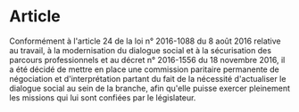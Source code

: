 # Article

  
Conformément à l'article 24 de la loi n° 2016-1088 du 8 août 2016 relative au travail, à la modernisation du dialogue social et à la sécurisation des parcours professionnels et au décret n° 2016-1556 du 18 novembre 2016, il a été décidé de mettre en place une commission paritaire permanente de négociation et d'interprétation partant du fait de la nécessité d'actualiser le dialogue social au sein de la branche, afin qu'elle puisse exercer pleinement les missions qui lui sont confiées par le législateur.

